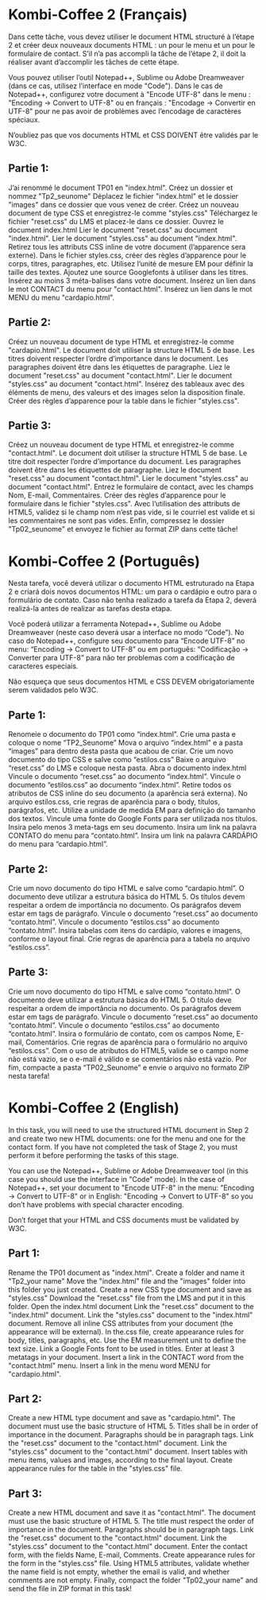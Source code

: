 <h1>Kombi-Coffee 2 (Français)</h1>
Dans cette tâche, vous devez utiliser le document HTML structuré à l’étape 2 et créer deux nouveaux documents HTML : un pour le menu et un pour le formulaire de contact. S’il n’a pas accompli la tâche de l’étape 2, il doit la réaliser avant d’accomplir les tâches de cette étape.

Vous pouvez utiliser l’outil Notepad++, Sublime ou Adobe Dreamweaver (dans ce cas, utilisez l’interface en mode "Code").  Dans le cas de Notepad++, configurez votre document à "Encode UTF-8" dans le menu : "Encoding -> Convert to UTF-8" ou en français : "Encodage -> Convertir en UTF-8" pour ne pas avoir de problèmes avec l’encodage de caractères spéciaux.

N’oubliez pas que vos documents HTML et CSS DOIVENT être validés par le W3C.
<h2>Partie 1:</h2>

J’ai renommé le document TP01 en "index.html".
Créez un dossier et nommez "Tp2_seunome"
Déplacez le fichier "index.html" et le dossier "images" dans ce dossier que vous venez de créer.
Créez un nouveau document de type CSS et enregistrez-le comme "styles.css"
Téléchargez le fichier "reset.css" du LMS et placez-le dans ce dossier.
Ouvrez le document index.html
Lier le document "reset.css" au document "index.html".
Lier le document "styles.css" au document "index.html".
Retirez tous les attributs CSS inline de votre document (l’apparence sera externe).
Dans le fichier styles.css, créer des règles d’apparence pour le corps, titres, paragraphes, etc.
Utilisez l’unité de mesure EM pour définir la taille des textes.
Ajoutez une source Googlefonts à utiliser dans les titres.
Insérez au moins 3 méta-balises dans votre document.
Insérez un lien dans le mot CONTACT du menu pour "contact.html".
Insérez un lien dans le mot MENU du menu "cardapio.html".

<h2>Partie 2:</h2>

Créez un nouveau document de type HTML et enregistrez-le comme "cardapio.html".
Le document doit utiliser la structure HTML 5 de base.
Les titres doivent respecter l’ordre d’importance dans le document.
Les paragraphes doivent être dans les étiquettes de paragraphe.
Liez le document "reset.css" au document "contact.html".
Lier le document "styles.css" au document "contact.html".
Insérez des tableaux avec des éléments de menu, des valeurs et des images selon la disposition finale.
Créer des règles d’apparence pour la table dans le fichier "styles.css".

<h2>Partie 3:</h2>

Créez un nouveau document de type HTML et enregistrez-le comme "contact.html".
Le document doit utiliser la structure HTML 5 de base.
Le titre doit respecter l’ordre d’importance du document.
Les paragraphes doivent être dans les étiquettes de paragraphe.
Liez le document "reset.css" au document "contact.html".
Lier le document "styles.css" au document "contact.html".
Entrez le formulaire de contact, avec les champs Nom, E-mail, Commentaires.
Créer des règles d’apparence pour le formulaire dans le fichier "styles.css".
Avec l’utilisation des attributs de HTML5, validez si le champ nom n’est pas vide, si le courriel est valide et si les commentaires ne sont pas vides.
Enfin, compressez le dossier "Tp02_seunome" et envoyez le fichier au format ZIP dans cette tâche!

<h1>Kombi-Coffee 2 (Português)</h1>

Nesta tarefa, você deverá utilizar o documento HTML estruturado na Etapa 2 e criará dois novos documentos HTML: um para o cardápio e outro para o formulário de contato. Caso não tenha realizado a tarefa da Etapa 2, deverá realizá-la antes de realizar as tarefas desta etapa.

Você poderá utilizar a ferramenta Notepad++, Sublime ou Adobe Dreamweaver (neste caso deverá usar a interface no modo “Code”).  No caso do Notepad++, configure seu documento para “Encode UTF-8” no menu: “Encoding -> Convert to UTF-8” ou em português: “Codificação -> Converter para UTF-8” para não ter problemas com a codificação de caracteres especiais.

Não esqueça que seus documentos HTML e CSS DEVEM obrigatoriamente serem validados pelo W3C.

<h2>Parte 1:</h2>

Renomeie o documento do TP01 como “index.html”.
Crie uma pasta e coloque o nome “TP2_Seunome”
Mova o arquivo “index.html” e a pasta “images” para dentro desta pasta que acabou de criar.
Crie um novo documento do tipo CSS e salve como “estilos.css”
Baixe o arquivo “reset.css” do LMS e coloque nesta pasta.
Abra o documento index.html
Vincule o documento “reset.css” ao documento “index.html”.
Vincule o documento “estilos.css” ao documento “index.html”.
Retire todos os atributos de CSS inline do seu documento (a aparência será externa).
No arquivo estilos.css, crie regras de aparência para o body, títulos, parágrafos, etc.
Utilize a unidade de medida EM para definição do tamanho dos textos.
Vincule uma fonte do Google Fonts para ser utilizada nos títulos.
Insira pelo menos 3 meta-tags em seu documento.
Insira um link na palavra CONTATO do menu para “contato.html”.
Insira um link na palavra CARDÁPIO do menu para “cardapio.html”.

<h2>Parte 2:</h2>

Crie um novo documento do tipo HTML e salve como “cardapio.html”.
O documento deve utilizar a estrutura básica do HTML 5.
Os títulos devem respeitar a ordem de importância no documento.
Os parágrafos devem estar em tags de parágrafo.
Vincule o documento “reset.css” ao documento “contato.html”.
Vincule o documento “estilos.css” ao documento “contato.html”.
Insira tabelas com itens do cardápio, valores e imagens, conforme o layout final.
Crie regras de aparência para a tabela no arquivo “estilos.css”.

<h2>Parte 3:</h2>

Crie um novo documento do tipo HTML e salve como “contato.html”.
O documento deve utilizar a estrutura básica do HTML 5.
O título deve respeitar a ordem de importância no documento.
Os parágrafos devem estar em tags de parágrafo.
Vincule o documento “reset.css” ao documento “contato.html”.
Vincule o documento “estilos.css” ao documento “contato.html”.
Insira o formulário de contato, com os campos Nome, E-mail, Comentários.
Crie regras de aparência para o formulário no arquivo “estilos.css”.
Com o uso de atributos do HTML5, valide se o campo nome não está vazio, se o e-mail é válido e se comentários não está vazio.
Por fim, compacte a pasta “TP02_Seunome” e envie o arquivo no formato ZIP nesta tarefa!

<H1>Kombi-Coffee 2 (English)</H1>

In this task, you will need to use the structured HTML document in Step 2 and create two new HTML documents: one for the menu and one for the contact form. If you have not completed the task of Stage 2, you must perform it before performing the tasks of this stage.

You can use the Notepad++, Sublime or Adobe Dreamweaver tool (in this case you should use the interface in "Code" mode).  In the case of Notepad++, set your document to "Encode UTF-8" in the menu: "Encoding -> Convert to UTF-8" or in English: "Encoding -> Convert to UTF-8" so you don’t have problems with special character encoding.

Don’t forget that your HTML and CSS documents must be validated by W3C.

<H2>Part 1:</H2>

Rename the TP01 document as "index.html".
Create a folder and name it "Tp2_your name"
Move the "index.html" file and the "images" folder into this folder you just created.
Create a new CSS type document and save as "styles.css"
Download the "reset.css" file from the LMS and put it in this folder.
Open the index.html document
Link the "reset.css" document to the "index.html" document.
Link the "styles.css" document to the "index.html" document.
Remove all inline CSS attributes from your document (the appearance will be external).
In the.css file, create appearance rules for body, titles, paragraphs, etc.
Use the EM measurement unit to define the text size.
Link a Google Fonts font to be used in titles.
Enter at least 3 metatags in your document.
Insert a link in the CONTACT word from the "contact.html" menu.
Insert a link in the menu word MENU for "cardapio.html".

<H2>Part 2:</H2>

Create a new HTML type document and save as "cardapio.html".
The document must use the basic structure of HTML 5.
Titles shall be in order of importance in the document.
Paragraphs should be in paragraph tags.
Link the "reset.css" document to the "contact.html" document.
Link the "styles.css" document to the "contact.html" document.
Insert tables with menu items, values and images, according to the final layout.
Create appearance rules for the table in the "styles.css" file.

<H2>Part 3:</H2>

Create a new HTML document and save it as "contact.html".
The document must use the basic structure of HTML 5.
The title must respect the order of importance in the document.
Paragraphs should be in paragraph tags.
Link the "reset.css" document to the "contact.html" document.
Link the "styles.css" document to the "contact.html" document.
Enter the contact form, with the fields Name, E-mail, Comments.
Create appearance rules for the form in the "styles.css" file.
Using HTML5 attributes, validate whether the name field is not empty, whether the email is valid, and whether comments are not empty.
Finally, compact the folder "Tp02_your name" and send the file in ZIP format in this task!